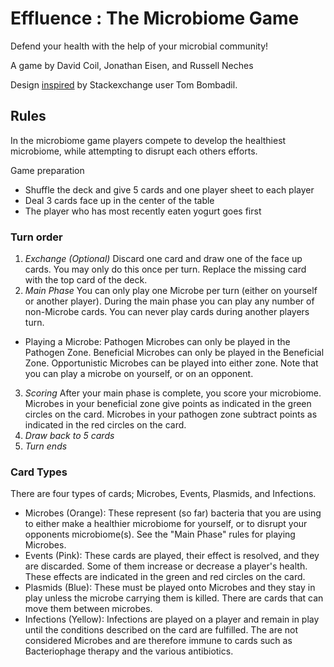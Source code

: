# Effluence : The Microbiome Game

Defend your health with the help of your microbial community!

A game by David Coil, Jonathan Eisen, and Russell Neches

Design [inspired](http://tex.stackexchange.com/questions/47924/creating-playing-cards-using-tikz) by Stackexchange user Tom Bombadil.
﻿

## Rules

In the microbiome game players compete to develop the healthiest microbiome, while attempting to disrupt each others efforts.


Game preparation

 * Shuffle the deck and give 5 cards and one player sheet to each player
 * Deal 3 cards face up in the center of the table
 * The player who has most recently eaten yogurt goes first

### Turn order

1. *Exchange (Optional)* Discard one card and draw one of the face up cards.  You may only do this once per turn.   Replace the missing card with the top card of the deck.
2. *Main Phase* You can only play one Microbe per turn (either on yourself or another player).  During the main phase you can play any number of non-Microbe cards.  You can never play cards during another players turn.
  * Playing a Microbe:  Pathogen Microbes can only be played in the Pathogen Zone.  Beneficial Microbes can only be played in the Beneficial Zone.  Opportunistic Microbes can be played into either zone.  Note that you can play a microbe on yourself, or on an opponent.
3. *Scoring* After your main phase is complete, you score your microbiome.  Microbes in your beneficial zone give points as indicated in the green circles on the card.   Microbes in your pathogen zone subtract points as indicated in the red circles on the card.
4. *Draw back to 5 cards*
5. *Turn ends*

### Card Types

There are four types of cards; Microbes, Events, Plasmids, and Infections.

 * Microbes (Orange):  These represent (so far) bacteria that you are using to either make a healthier microbiome for yourself, or to disrupt your opponents microbiome(s).  See the "Main Phase" rules for playing Microbes.
 * Events (Pink):  These cards are played, their effect is resolved, and they are discarded.  Some of them increase or decrease a player's health.  These effects are indicated in the green and red circles on the card.
 * Plasmids (Blue):  These must be played onto Microbes and they stay in play unless the microbe carrying them is killed.  There are cards that can move them between microbes.
 * Infections (Yellow):  Infections are played on a player and remain in play until the conditions described on the card are fulfilled.  The are not considered Microbes and are therefore immune to cards such as Bacteriophage therapy and the various antibiotics.
